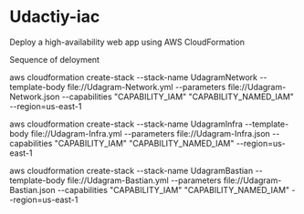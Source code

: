 # Udactiy-iac
Deploy a high-availability web app using AWS CloudFormation


Sequence of deloyment 

aws cloudformation create-stack --stack-name UdagramNetwork --template-body file://Udagram-Network.yml  --parameters file://Udagram-Network.json --capabilities "CAPABILITY_IAM" "CAPABILITY_NAMED_IAM" --region=us-east-1

aws cloudformation create-stack --stack-name UdagramInfra --template-body file://Udagram-Infra.yml  --parameters file://Udagram-Infra.json --capabilities "CAPABILITY_IAM" "CAPABILITY_NAMED_IAM" --region=us-east-1

aws cloudformation create-stack --stack-name UdagramBastian --template-body file://Udagram-Bastian.yml  --parameters file://Udagram-Bastian.json --capabilities "CAPABILITY_IAM" "CAPABILITY_NAMED_IAM" --region=us-east-1

